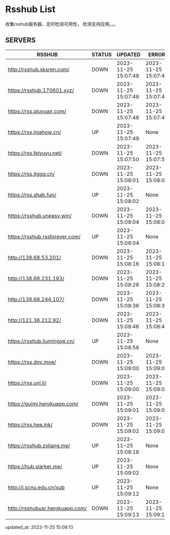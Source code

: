 # Rsshub List

收集rsshub服务器，定时检测可用性， 检测支持应用。。。


## SERVERS

|  RSSHUB   | STATUS  | UPDATED  | ERROR  | TWITTER |  
|  ----  | ----  | ----  | ----  | ---- |  
| http://rsshub.sksren.com/ | DOWN | 2023-11-25 15:07:48 | 2023-11-25 15:07:48 |  
| https://rsshub.170601.xyz/ | DOWN | 2023-11-25 15:07:48 | 2023-11-25 15:07:48 |  
| https://rss.qiuyuair.com/ | DOWN | 2023-11-25 15:07:48 | 2023-11-25 15:07:48 |  
| https://rss.injahow.cn/ | UP | 2023-11-25 15:07:49 | None ||  
| https://rss.feiyuyu.net/ | DOWN | 2023-11-25 15:07:50 | 2023-11-25 15:07:50 |  
| https://rss.itggg.cn/ | DOWN | 2023-11-25 15:08:01 | 2023-11-25 15:08:01 |  
| https://rss.shab.fun/ | UP | 2023-11-25 15:08:02 | None ||  
| https://rsshub.uneasy.win/ | DOWN | 2023-11-25 15:08:04 | 2023-11-25 15:08:04 |  
| https://rsshub.rssforever.com/ | UP | 2023-11-25 15:08:04 | None ||  
| http://138.68.53.201/ | DOWN | 2023-11-25 15:08:16 | 2023-11-25 15:08:16 |  
| http://138.68.231.193/ | DOWN | 2023-11-25 15:08:26 | 2023-11-25 15:08:26 |  
| http://138.68.244.107/ | DOWN | 2023-11-25 15:08:36 | 2023-11-25 15:08:36 |  
| http://121.36.212.92/ | DOWN | 2023-11-25 15:08:46 | 2023-11-25 15:08:46 |  
| https://rsshub.liumingye.cn/ | UP | 2023-11-25 15:08:56 | None ||  
| https://rss.dov.moe/ | DOWN | 2023-11-25 15:09:00 | 2023-11-25 15:09:00 |  
| https://rss.unl.li/ | DOWN | 2023-11-25 15:09:00 | 2023-11-25 15:09:00 |  
| https://guimi.herokuapp.com/ | DOWN | 2023-11-25 15:09:01 | 2023-11-25 15:09:01 |  
| https://rss.hee.ink/ | DOWN | 2023-11-25 15:09:02 | 2023-11-25 15:09:02 |  
| https://rsshub.zsliang.me/ | UP | 2023-11-25 15:08:16 | None |OK|  
| https://hub.slarker.me/ | UP | 2023-11-25 15:09:02 | None ||  
| http://i.scnu.edu.cn/sub | UP | 2023-11-25 15:09:12 | None ||  
| http://rsshubusr.herokuapp.com/ | DOWN | 2023-11-25 15:09:13 | 2023-11-25 15:09:13 |  
  

updated_at: 2023-11-25 15:09:13  
